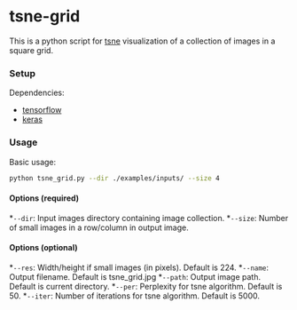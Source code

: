 # tsne-grid
This is a python script for [tsne](https://lvdmaaten.github.io/tsne/) visualization of a collection of images in a square grid.

### Setup
Dependencies:
* [tensorflow](https://www.tensorflow.org/install/)
* [keras](https://keras.io/)

### Usage

Basic usage:
```bash
python tsne_grid.py --dir ./examples/inputs/ --size 4
```
#### Options (required)
*`--dir`: Input images directory containing image collection.
*`--size`: Number of small images in a row/column in output image.

#### Options (optional)
*`--res`: Width/height if small images (in pixels). Default is 224.
*`--name`: Output filename. Default is tsne_grid.jpg
*`--path`: Output image path. Default is current directory.
*`--per`: Perplexity for tsne algorithm. Default is 50.
*`--iter`: Number of iterations for tsne algorithm. Default is 5000.

